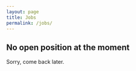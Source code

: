 ```yaml
---
layout: page
title: Jobs
permalink: /jobs/
---
```


## No open position at the moment
Sorry, come back later.

[//]: # (## No open position at the moment)
[//]: # (Sorry, come back later.)

<!--
## Research Engineer in Social Robotics for Children with Neurodevelopmental Disorders
The Pitié-Salpêtrière medical hospital together with CHArt Laboratory from University Paris 8 are seeking for a highly motivated research engineer to contribute to the joint French-Swiss project iReCHeCk.

### Context
iReCHeck is a French-Swiss project founded by ANR and FNS that involves the CHArt Laboratory, from Paris 8 University, the Children and Adolescents Psychiatry Service, from Pitié-Salpêtrière Medical Hospital and the CHILI Laboratory, from EPFL. Built upon the achievements of the Co-Writer Project, iReCheck aims at supporting children with severe handwriting difficulties (dysgraphia) by developing engaging training activities with a robotic co-learner.

The research engineer will be member of the Children and Adolescent Psychiatry Service at the Pitié-Salpêtrière Medical Hospital, an highly multidisciplinary environment located in the center of Paris.

### Tasks
The research engineer will work on the development and the deployment of engaging training activities based on the use of a social robot in learning-by-teaching scenarios. The development of such proactive and believable robotic partner will be achieved in the context of a close collaboration with CHILI Lab.

The research engineer will foster advances on social robots’ interactive abilities, focusing on the profiling of the specific needs of teachers and students and on the adaptation of the robots behaviors and of the proposed training activities to such needs.

The candidate will be called for working in a tight collaboration with the psychiatrists, the psychologists, the psychomotor therapists and the other practitioners from Pitié-Salpêtrière Medical Hospital, having the opportunity of deploying the developed system in real scenarios involving children with neurodevelopmental deficits.

### Profile
As a research engineer for the iReCheck project, the selected candidate will have the opportunity to work with a talented and collaborative team of researchers and access state-of-the-art facilities. The research engineer will be encouraged to publish the results of their works in top-tier journals and to attend conferences to present their findings.

The ideal candidate will have a strong background in computer sciences, robotics, planning and machine learning, with relevant experiences in Python and ROS (Robotics Operating System). A Ph.D. in robotics or intelligent autonomous systems is preferred, but we will also consider candidates with a Master's degree in Computer Science, Mathematics or a related field and exceptional experience. Past experiences in Statistics, Cognitive Sciences,  Signal Processing and, more in general, on computational analysis of human behaviors or on incremental learning, are a plus.

The ideal candidate will have a major interest in the area of robot-assisted therapy/education for children with special needs.
Fluent written and verbal communication skills in English are required.

### Contract details
* Fixed-term,  research engineer contract, 1 year;
* Starting day: as soon as possible;
* Monthly Gross salary: 2400 euro.

### Application procedure
Applications will be considered on a rolling basis until the position is filled, so please apply as soon as possible. Please submit the following documents in English:
* Curriculum Vitae (including your contact address, work experience, publications);
* Cover letter indicating your research interests and your motivation;
* Contact information for at least 2 referees.
Applications should be sent to Salvatore Anzalone: sanzalone@univ-paris8.fr

We look forward to receiving your application and learning more about your qualifications and research interests.
 

### More info...
* [iReCHeck Project](https://irecheck.github.io/)
* [CHArt Laboratory, Paris 8 University](http://www.cognition-usages.org/)
* [Children and Adolescents Psychiatry Service, Pitié-Salpêtrière Medical Hospital](http://speapsl.aphp.fr/)
* [CHILI Laboratory, EPFL](http://chili.epfl.ch/)
* [Paris 8 University](https://www.univ-paris8.fr/)
* [Doctoral school on Cognition, Language and Interaction](https://cli.univ-paris8.fr/)
* [Campus Condorcet](https://www.campus-condorcet.fr/)
-->
